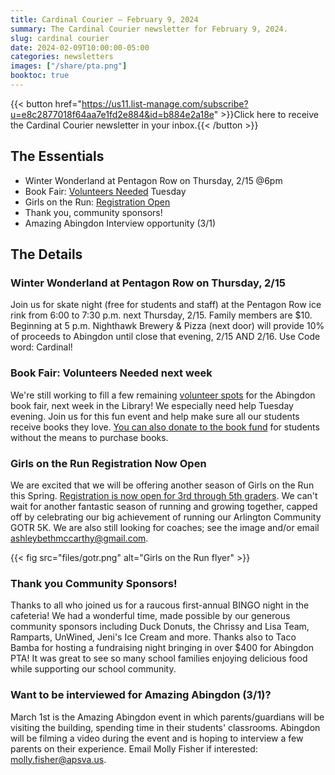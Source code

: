 ```yaml
---
title: Cardinal Courier — February 9, 2024
summary: The Cardinal Courier newsletter for February 9, 2024.
slug: cardinal courier
date: 2024-02-09T10:00:00-05:00
categories: newsletters
images: ["/share/pta.png"]
booktoc: true
---
```


{{< button href="https://us11.list-manage.com/subscribe?u=e8c2877018f64aa7e1fd2e884&id=b884e2a18e" >}}Click here to receive the Cardinal Courier newsletter in your inbox.{{< /button >}}

## The Essentials

- Winter Wonderland at Pentagon Row on Thursday, 2/15 @6pm
- Book Fair: [Volunteers Needed](https://www.signupgenius.com/go/10C0948ABA629A2FA7-47323275-abingdon) Tuesday
- Girls on the Run: [Registration Open](https://www.pinwheel.us/register/index/PROGRAMREGSP24?sid=2e203ac623a5464cafc78d64774d9261)
- Thank you, community sponsors!
- Amazing Abingdon Interview opportunity (3/1) 

## The Details

### Winter Wonderland at Pentagon Row on Thursday, 2/15

Join us for skate night (free for students and staff) at the Pentagon Row ice rink from 6:00 to 7:30 p.m. next Thursday, 2/15. Family members are $10. Beginning at 5 p.m. Nighthawk Brewery & Pizza (next door) will provide 10% of proceeds to Abingdon until close that evening, 2/15 AND 2/16. Use Code word: Cardinal!

### Book Fair: Volunteers Needed next week

We're still working to fill a few remaining [volunteer spots](https://www.signupgenius.com/go/10C0948ABA629A2FA7-47323275-abingdon) for the Abingdon book fair, next week in the Library! We especially need help Tuesday evening. Join us for this fun event and help make sure all our students receive books they love. [You can also donate to the book fund](https://abingdonpta.memberhub.com/store/items/973109) for students without the means to purchase books.

### Girls on the Run Registration Now Open

We are excited that we will be offering another season of Girls on the Run this Spring. [Registration is now open for 3rd through 5th graders](https://www.pinwheel.us/register/index/PROGRAMREGSP24?sid=2e203ac623a5464cafc78d64774d9261). We can't wait for another fantastic season of running and growing together, capped off by celebrating our big achievement of running our Arlington Community GOTR 5K. We are also still looking for coaches; see the image and/or email ashleybethmccarthy@gmail.com.

{{< fig src="files/gotr.png" alt="Girls on the Run flyer" >}}

### Thank you Community Sponsors!

Thanks to all who joined us for a raucous first-annual BINGO night in the cafeteria! We had a wonderful time, made possible by our generous community sponsors including Duck Donuts, the Chrissy and Lisa Team, Ramparts, UnWined, Jeni's Ice Cream and more. Thanks also to Taco Bamba for hosting a fundraising night bringing in over $400 for Abingdon PTA! It was great to see so many school families enjoying delicious food while supporting our school community. 

### Want to be interviewed for Amazing Abingdon (3/1)?

March 1st is the Amazing Abingdon event in which parents/guardians will be visiting the building, spending time in their students' classrooms. Abingdon will be filming a video during the event and is hoping to interview a few parents on their experience. Email Molly Fisher if interested: molly.fisher@apsva.us.